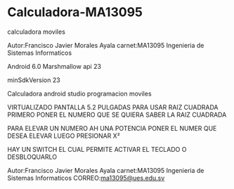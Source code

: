 # Calculadora-MA13095

calculadora moviles 

Autor:Francisco Javier Morales Ayala carnet:MA13095 Ingenieria de Sistemas Informaticos

Android 6.0 Marshmallow api 23

minSdkVersion 23

Calculadora android studio programacion moviles

VIRTUALIZADO PANTALLA 5.2 PULGADAS 
PARA USAR RAIZ CUADRADA PRIMERO PONER EL NUMERO QUE SE QUIERA SABER LA RAIZ CUADRADA 

PARA ELEVAR UN NUMERO AH UNA POTENCIA PONER EL NUMER QUE DESEA ELEVAR LUEGO PRESIONAR X² 

HAY UN SWITCH EL CUAL PERMITE ACTIVAR EL TECLADO O DESBLOQUARLO 

Autor:Francisco Javier Morales Ayala carnet:MA13095 Ingenieria de Sistemas Informaticos
CORREO:ma13095@ues.edu.sv
